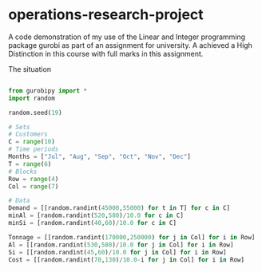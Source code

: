 # operations-research-project
A code demonstration of my use of the Linear and Integer programming package gurobi as part of an assignment for university. A achieved a High Distinction in this course with full marks in this assignment.

The situation 
```python

from gurobipy import *
import random

random.seed(19)

# Sets
# Customers
C = range(10)
# Time periods
Months = ["Jul", "Aug", "Sep", "Oct", "Nov", "Dec"]
T = range(6)
# Blocks
Row = range(4)
Col = range(7)

# Data
Demand = [[random.randint(45000,55000) for t in T] for c in C]
minAl = [random.randint(520,580)/10.0 for c in C]
minSi = [random.randint(40,60)/10.0 for c in C]

Tonnage = [[random.randint(170000,250000) for j in Col] for i in Row]
Al = [[random.randint(530,580)/10.0 for j in Col] for i in Row]
Si = [[random.randint(45,60)/10.0 for j in Col] for i in Row]
Cost = [[random.randint(70,130)/10.0-i for j in Col] for i in Row]
```
